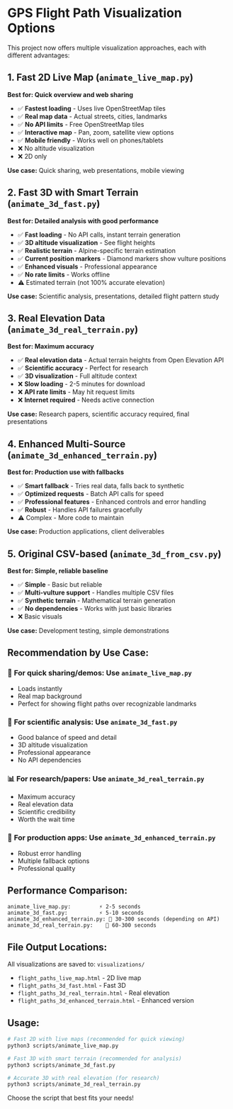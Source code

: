 # GPS Flight Path Visualization Options

This project now offers multiple visualization approaches, each with different advantages:

## 1. Fast 2D Live Map (`animate_live_map.py`)
**Best for: Quick overview and web sharing**
- ✅ **Fastest loading** - Uses live OpenStreetMap tiles
- ✅ **Real map data** - Actual streets, cities, landmarks
- ✅ **No API limits** - Free OpenStreetMap tiles
- ✅ **Interactive map** - Pan, zoom, satellite view options
- ✅ **Mobile friendly** - Works well on phones/tablets
- ❌ No altitude visualization
- ❌ 2D only

**Use case:** Quick sharing, web presentations, mobile viewing

## 2. Fast 3D with Smart Terrain (`animate_3d_fast.py`)
**Best for: Detailed analysis with good performance**
- ✅ **Fast loading** - No API calls, instant terrain generation
- ✅ **3D altitude visualization** - See flight heights
- ✅ **Realistic terrain** - Alpine-specific terrain estimation
- ✅ **Current position markers** - Diamond markers show vulture positions
- ✅ **Enhanced visuals** - Professional appearance
- ✅ **No rate limits** - Works offline
- ⚠️ Estimated terrain (not 100% accurate elevation)

**Use case:** Scientific analysis, presentations, detailed flight pattern study

## 3. Real Elevation Data (`animate_3d_real_terrain.py`)
**Best for: Maximum accuracy**
- ✅ **Real elevation data** - Actual terrain heights from Open Elevation API
- ✅ **Scientific accuracy** - Perfect for research
- ✅ **3D visualization** - Full altitude context
- ❌ **Slow loading** - 2-5 minutes for download
- ❌ **API rate limits** - May hit request limits
- ❌ **Internet required** - Needs active connection

**Use case:** Research papers, scientific accuracy required, final presentations

## 4. Enhanced Multi-Source (`animate_3d_enhanced_terrain.py`)
**Best for: Production use with fallbacks**
- ✅ **Smart fallback** - Tries real data, falls back to synthetic
- ✅ **Optimized requests** - Batch API calls for speed
- ✅ **Professional features** - Enhanced controls and error handling
- ✅ **Robust** - Handles API failures gracefully
- ⚠️ Complex - More code to maintain

**Use case:** Production applications, client deliverables

## 5. Original CSV-based (`animate_3d_from_csv.py`)
**Best for: Simple, reliable baseline**
- ✅ **Simple** - Basic but reliable
- ✅ **Multi-vulture support** - Handles multiple CSV files
- ✅ **Synthetic terrain** - Mathematical terrain generation
- ✅ **No dependencies** - Works with just basic libraries
- ❌ Basic visuals

**Use case:** Development testing, simple demonstrations

## Recommendation by Use Case:

### 🚀 **For quick sharing/demos:** Use `animate_live_map.py`
- Loads instantly
- Real map background
- Perfect for showing flight paths over recognizable landmarks

### 🔬 **For scientific analysis:** Use `animate_3d_fast.py`
- Good balance of speed and detail
- 3D altitude visualization
- Professional appearance
- No API dependencies

### 📊 **For research/papers:** Use `animate_3d_real_terrain.py`
- Maximum accuracy
- Real elevation data
- Scientific credibility
- Worth the wait time

### 🏢 **For production apps:** Use `animate_3d_enhanced_terrain.py`
- Robust error handling
- Multiple fallback options
- Professional quality

## Performance Comparison:
```
animate_live_map.py:         ⚡ 2-5 seconds
animate_3d_fast.py:          ⚡ 5-10 seconds  
animate_3d_enhanced_terrain.py: 🐌 30-300 seconds (depending on API)
animate_3d_real_terrain.py:    🐌 60-300 seconds
```

## File Output Locations:
All visualizations are saved to: `visualizations/`
- `flight_paths_live_map.html` - 2D live map
- `flight_paths_3d_fast.html` - Fast 3D
- `flight_paths_3d_real_terrain.html` - Real elevation
- `flight_paths_3d_enhanced_terrain.html` - Enhanced version

## Usage:
```bash
# Fast 2D with live maps (recommended for quick viewing)
python3 scripts/animate_live_map.py

# Fast 3D with smart terrain (recommended for analysis)  
python3 scripts/animate_3d_fast.py

# Accurate 3D with real elevation (for research)
python3 scripts/animate_3d_real_terrain.py
```

Choose the script that best fits your needs!
